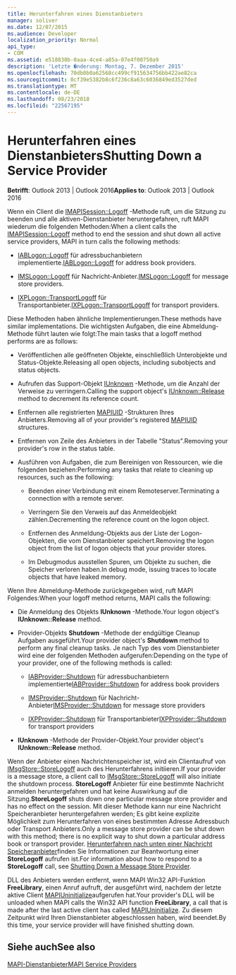```yaml
---
title: Herunterfahren eines Dienstanbieters
manager: soliver
ms.date: 12/07/2015
ms.audience: Developer
localization_priority: Normal
api_type:
- COM
ms.assetid: e518830b-0aaa-4ce4-a85a-07e4f00750a9
description: 'Letzte �nderung: Montag, 7. Dezember 2015'
ms.openlocfilehash: 70db0b0a62568cc499cf915634756bb422ae82ca
ms.sourcegitcommit: 0cf39e5382b8c6f236c8a63c6036849ed3527ded
ms.translationtype: MT
ms.contentlocale: de-DE
ms.lasthandoff: 08/23/2018
ms.locfileid: "22567195"
---
```

# <a name="shutting-down-a-service-provider"></a><span data-ttu-id="3e3e1-103">Herunterfahren eines Dienstanbieters</span><span class="sxs-lookup"><span data-stu-id="3e3e1-103">Shutting Down a Service Provider</span></span>

 
  
<span data-ttu-id="3e3e1-104">**Betrifft**: Outlook 2013 | Outlook 2016</span><span class="sxs-lookup"><span data-stu-id="3e3e1-104">**Applies to**: Outlook 2013 | Outlook 2016</span></span> 
  
<span data-ttu-id="3e3e1-105">Wenn ein Client die [IMAPISession::Logoff](imapisession-logoff.md) -Methode ruft, um die Sitzung zu beenden und alle aktiven-Dienstanbieter heruntergefahren, ruft MAPI wiederum die folgenden Methoden:</span><span class="sxs-lookup"><span data-stu-id="3e3e1-105">When a client calls the [IMAPISession::Logoff](imapisession-logoff.md) method to end the session and shut down all active service providers, MAPI in turn calls the following methods:</span></span> 
  
- <span data-ttu-id="3e3e1-106">[IABLogon::Logoff](iablogon-logoff.md) für adressbuchanbietern implementierte.</span><span class="sxs-lookup"><span data-stu-id="3e3e1-106">[IABLogon::Logoff](iablogon-logoff.md) for address book providers.</span></span> 
    
- <span data-ttu-id="3e3e1-107">[IMSLogon::Logoff](imslogon-logoff.md) für Nachricht-Anbieter.</span><span class="sxs-lookup"><span data-stu-id="3e3e1-107">[IMSLogon::Logoff](imslogon-logoff.md) for message store providers.</span></span> 
    
- <span data-ttu-id="3e3e1-108">[IXPLogon::TransportLogoff](ixplogon-transportlogoff.md) für Transportanbieter.</span><span class="sxs-lookup"><span data-stu-id="3e3e1-108">[IXPLogon::TransportLogoff](ixplogon-transportlogoff.md) for transport providers.</span></span> 
    
<span data-ttu-id="3e3e1-109">Diese Methoden haben ähnliche Implementierungen.</span><span class="sxs-lookup"><span data-stu-id="3e3e1-109">These methods have similar implementations.</span></span> <span data-ttu-id="3e3e1-110">Die wichtigsten Aufgaben, die eine Abmeldung-Methode führt lauten wie folgt:</span><span class="sxs-lookup"><span data-stu-id="3e3e1-110">The main tasks that a logoff method performs are as follows:</span></span>
  
- <span data-ttu-id="3e3e1-111">Veröffentlichen alle geöffneten Objekte, einschließlich Unterobjekte und Status-Objekte.</span><span class="sxs-lookup"><span data-stu-id="3e3e1-111">Releasing all open objects, including subobjects and status objects.</span></span>
    
- <span data-ttu-id="3e3e1-112">Aufrufen das Support-Objekt [IUnknown](http://msdn.microsoft.com/library/4b494c6f-f0ee-4c35-ae45-ed956f40dc7a%28Office.15%29.aspx) -Methode, um die Anzahl der Verweise zu verringern.</span><span class="sxs-lookup"><span data-stu-id="3e3e1-112">Calling the support object's [IUnknown::Release](http://msdn.microsoft.com/library/4b494c6f-f0ee-4c35-ae45-ed956f40dc7a%28Office.15%29.aspx) method to decrement its reference count.</span></span> 
    
- <span data-ttu-id="3e3e1-113">Entfernen alle registrierten [MAPIUID](mapiuid.md) -Strukturen Ihres Anbieters.</span><span class="sxs-lookup"><span data-stu-id="3e3e1-113">Removing all of your provider's registered [MAPIUID](mapiuid.md) structures.</span></span> 
    
- <span data-ttu-id="3e3e1-114">Entfernen von Zeile des Anbieters in der Tabelle "Status".</span><span class="sxs-lookup"><span data-stu-id="3e3e1-114">Removing your provider's row in the status table.</span></span>
    
- <span data-ttu-id="3e3e1-115">Ausführen von Aufgaben, die zum Bereinigen von Ressourcen, wie die folgenden beziehen:</span><span class="sxs-lookup"><span data-stu-id="3e3e1-115">Performing any tasks that relate to cleaning up resources, such as the following:</span></span>
    
  - <span data-ttu-id="3e3e1-116">Beenden einer Verbindung mit einem Remoteserver.</span><span class="sxs-lookup"><span data-stu-id="3e3e1-116">Terminating a connection with a remote server.</span></span>
    
  - <span data-ttu-id="3e3e1-117">Verringern Sie den Verweis auf das Anmeldeobjekt zählen.</span><span class="sxs-lookup"><span data-stu-id="3e3e1-117">Decrementing the reference count on the logon object.</span></span>
    
  - <span data-ttu-id="3e3e1-118">Entfernen des Anmeldung-Objekts aus der Liste der Logon-Objekten, die vom Dienstanbieter speichert.</span><span class="sxs-lookup"><span data-stu-id="3e3e1-118">Removing the logon object from the list of logon objects that your provider stores.</span></span>
    
  - <span data-ttu-id="3e3e1-119">Im Debugmodus ausstellen Spuren, um Objekte zu suchen, die Speicher verloren haben.</span><span class="sxs-lookup"><span data-stu-id="3e3e1-119">In debug mode, issuing traces to locate objects that have leaked memory.</span></span>
    
<span data-ttu-id="3e3e1-120">Wenn Ihre Abmeldung-Methode zurückgegeben wird, ruft MAPI Folgendes:</span><span class="sxs-lookup"><span data-stu-id="3e3e1-120">When your logoff method returns, MAPI calls the following:</span></span>
  
- <span data-ttu-id="3e3e1-121">Die Anmeldung des Objekts **IUnknown** -Methode.</span><span class="sxs-lookup"><span data-stu-id="3e3e1-121">Your logon object's **IUnknown::Release** method.</span></span> 
    
- <span data-ttu-id="3e3e1-122">Provider-Objekts **Shutdown** -Methode der endgültige Cleanup Aufgaben ausgeführt.</span><span class="sxs-lookup"><span data-stu-id="3e3e1-122">Your provider object's **Shutdown** method to perform any final cleanup tasks.</span></span> <span data-ttu-id="3e3e1-123">Je nach Typ des vom Dienstanbieter wird eine der folgenden Methoden aufgerufen:</span><span class="sxs-lookup"><span data-stu-id="3e3e1-123">Depending on the type of your provider, one of the following methods is called:</span></span> 
    
  - <span data-ttu-id="3e3e1-124">[IABProvider::Shutdown](iabprovider-shutdown.md) für adressbuchanbietern implementierte</span><span class="sxs-lookup"><span data-stu-id="3e3e1-124">[IABProvider::Shutdown](iabprovider-shutdown.md) for address book providers</span></span> 
    
  - <span data-ttu-id="3e3e1-125">[IMSProvider::Shutdown](imsprovider-shutdown.md) für Nachricht-Anbieter</span><span class="sxs-lookup"><span data-stu-id="3e3e1-125">[IMSProvider::Shutdown](imsprovider-shutdown.md) for message store providers</span></span> 
    
  - <span data-ttu-id="3e3e1-126">[IXPProvider::Shutdown](ixpprovider-shutdown.md) für Transportanbieter</span><span class="sxs-lookup"><span data-stu-id="3e3e1-126">[IXPProvider::Shutdown](ixpprovider-shutdown.md) for transport providers</span></span> 
    
- <span data-ttu-id="3e3e1-127">**IUnknown** -Methode der Provider-Objekt.</span><span class="sxs-lookup"><span data-stu-id="3e3e1-127">Your provider object's **IUnknown::Release** method.</span></span> 
    
<span data-ttu-id="3e3e1-128">Wenn der Anbieter einen Nachrichtenspeicher ist, wird ein Clientaufruf von [IMsgStore::StoreLogoff](imsgstore-storelogoff.md) auch des Herunterfahrens initiieren.</span><span class="sxs-lookup"><span data-stu-id="3e3e1-128">If your provider is a message store, a client call to [IMsgStore::StoreLogoff](imsgstore-storelogoff.md) will also initiate the shutdown process.</span></span> <span data-ttu-id="3e3e1-129">**StoreLogoff** Anbieter für eine bestimmte Nachricht anmelden heruntergefahren und hat keine Auswirkung auf die Sitzung.</span><span class="sxs-lookup"><span data-stu-id="3e3e1-129">**StoreLogoff** shuts down one particular message store provider and has no effect on the session.</span></span> <span data-ttu-id="3e3e1-130">Mit dieser Methode kann nur eine Nachricht Speicheranbieter heruntergefahren werden; Es gibt keine explizite Möglichkeit zum Herunterfahren von eines bestimmten Adresse Adressbuch oder Transport Anbieters.</span><span class="sxs-lookup"><span data-stu-id="3e3e1-130">Only a message store provider can be shut down with this method; there is no explicit way to shut down a particular address book or transport provider.</span></span> <span data-ttu-id="3e3e1-131">[Herunterfahren nach unten einer Nachricht Speicheranbieter](shutting-down-a-message-store-provider.md)finden Sie Informationen zur Beantwortung einer **StoreLogoff** aufrufen ist.</span><span class="sxs-lookup"><span data-stu-id="3e3e1-131">For information about how to respond to a **StoreLogoff** call, see [Shutting Down a Message Store Provider](shutting-down-a-message-store-provider.md).</span></span>
  
<span data-ttu-id="3e3e1-132">DLL des Anbieters werden entfernt, wenn MAPI Win32 API-Funktion **FreeLibrary**, einen Anruf aufruft, der ausgeführt wird, nachdem der letzte aktive Client [MAPIUninitialize](mapiuninitialize.md)aufgerufen hat.</span><span class="sxs-lookup"><span data-stu-id="3e3e1-132">Your provider's DLL will be unloaded when MAPI calls the Win32 API function **FreeLibrary**, a call that is made after the last active client has called [MAPIUninitialize](mapiuninitialize.md).</span></span> <span data-ttu-id="3e3e1-133">Zu diesem Zeitpunkt wird Ihren Dienstanbieter abgeschlossen haben, wird beendet.</span><span class="sxs-lookup"><span data-stu-id="3e3e1-133">By this time, your service provider will have finished shutting down.</span></span> 
  
## <a name="see-also"></a><span data-ttu-id="3e3e1-134">Siehe auch</span><span class="sxs-lookup"><span data-stu-id="3e3e1-134">See also</span></span>



[<span data-ttu-id="3e3e1-135">MAPI-Dienstanbieter</span><span class="sxs-lookup"><span data-stu-id="3e3e1-135">MAPI Service Providers</span></span>](mapi-service-providers.md)


